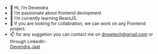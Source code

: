 - 👋 Hi, I’m Devendra
- 👀 I’m passionate about frontend devlopment
- 🌱 I’m currently learning ReactJS.
- 💞️ If you are looking for collabration, we can work on any Frontend project.
- 📫 for any suggetion you can contact me on dnowtech@gmail.com or through LinkedIn : <div class="badge-base LI-profile-badge" data-locale="en_US" data-size="medium" data-theme="dark" data-type="VERTICAL" data-vanity="devendra-jaat-5a009728b" data-version="v1"><a class="badge-base__link LI-simple-link" href="https://in.linkedin.com/in/devendra-jaat-5a009728b?trk=profile-badge">Devendra Jaat</a></div>
              




<!---
Devendraxp/Devendraxp is a ✨ special ✨ repository because its `README.md` (this file) appears on your GitHub profile.
You can click the Preview link to take a look at your changes.
--->
